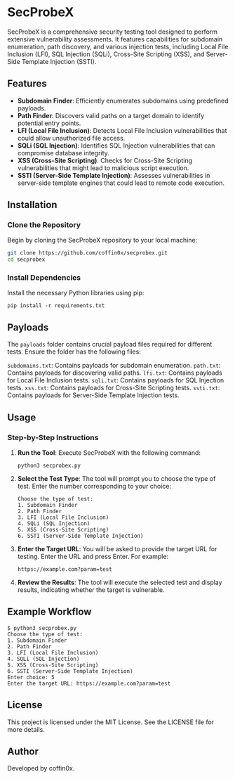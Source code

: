 # SecProbeX

SecProbeX is a comprehensive security testing tool designed to perform extensive vulnerability assessments. It features capabilities for subdomain enumeration, path discovery, and various injection tests, including Local File Inclusion (LFI), SQL Injection (SQLi), Cross-Site Scripting (XSS), and Server-Side Template Injection (SSTI).

## Features

- **Subdomain Finder**: Efficiently enumerates subdomains using predefined payloads.
- **Path Finder**: Discovers valid paths on a target domain to identify potential entry points.
- **LFI (Local File Inclusion)**: Detects Local File Inclusion vulnerabilities that could allow unauthorized file access.
- **SQLi (SQL Injection)**: Identifies SQL Injection vulnerabilities that can compromise database integrity.
- **XSS (Cross-Site Scripting)**: Checks for Cross-Site Scripting vulnerabilities that might lead to malicious script execution.
- **SSTI (Server-Side Template Injection)**: Assesses vulnerabilities in server-side template engines that could lead to remote code execution.

## Installation

### Clone the Repository

Begin by cloning the SecProbeX repository to your local machine:

```bash
git clone https://github.com/coffin0x/secprobex.git
cd secprobex
```

### Install Dependencies
Install the necessary Python libraries using pip:

```
pip install -r requirements.txt
```

## Payloads

The `payloads` folder contains crucial payload files required for different tests. Ensure the folder has the following files:

`subdomains.txt`: Contains payloads for subdomain enumeration.
`path.txt`: Contains payloads for discovering valid paths.
`lfi.txt`: Contains payloads for Local File Inclusion tests.
`sqli.txt`: Contains payloads for SQL Injection tests.
`xss.txt`: Contains payloads for Cross-Site Scripting tests.
`ssti.txt`: Contains payloads for Server-Side Template Injection tests.

## Usage

### Step-by-Step Instructions

1. **Run the Tool**: Execute SecProbeX with the following command:
   ```
   python3 secprobex.py
   ```
2. **Select the Test Type**: The tool will prompt you to choose the type of test. Enter the number corresponding to your choice:
   ```
   Choose the type of test:
   1. Subdomain Finder
   2. Path Finder
   3. LFI (Local File Inclusion)
   4. SQLi (SQL Injection)
   5. XSS (Cross-Site Scripting)
   6. SSTI (Server-Side Template Injection)
   ```

3. **Enter the Target URL**: You will be asked to provide the target URL for testing. Enter the URL and press Enter. For example:
   ```
   https://example.com?param=test
   ```
   
4. **Review the Results**: The tool will execute the selected test and display results, indicating whether the target is vulnerable.

## Example Workflow

```
$ python3 secprobex.py
Choose the type of test:
1. Subdomain Finder
2. Path Finder
3. LFI (Local File Inclusion)
4. SQLi (SQL Injection)
5. XSS (Cross-Site Scripting)
6. SSTI (Server-Side Template Injection)
Enter choice: 5
Enter the target URL: https://example.com?param=test
```

## License

This project is licensed under the MIT License. See the LICENSE file for more details.

## Author

Developed by coffin0x.
